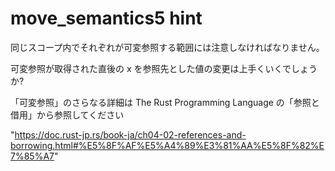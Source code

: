 # move_semantics5 hint

同じスコープ内でそれぞれが可変参照する範囲には注意しなければなりません。

可変参照が取得された直後の x を参照先とした値の変更は上手くいくでしょうか?

「可変参照」のさらなる詳細は The Rust Programming Language の「参照と借用」から参照してください

"https://doc.rust-jp.rs/book-ja/ch04-02-references-and-borrowing.html#%E5%8F%AF%E5%A4%89%E3%81%AA%E5%8F%82%E7%85%A7"

<!---
Carefully reason about the range in which each mutable reference is in
scope. Does it help to update the value of referent (x) immediately after
the mutable reference is taken? Read more about 'Mutable References'
in the book's section References and Borrowing':
https://doc.rust-lang.org/book/ch04-02-references-and-borrowing.html#mutable-references.
--->
